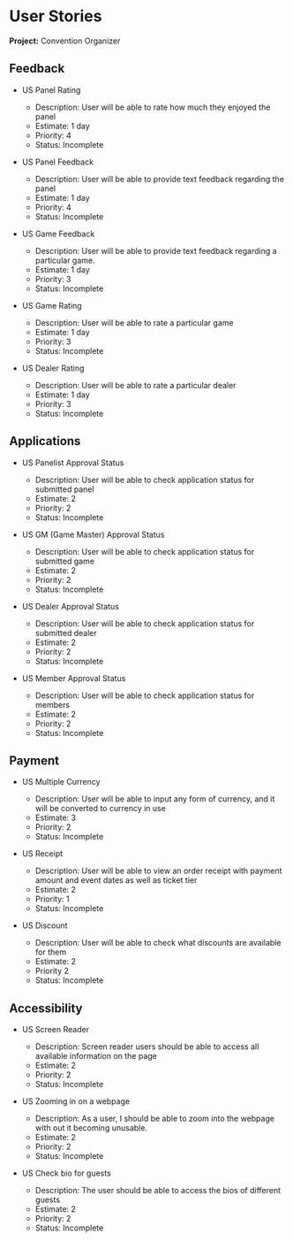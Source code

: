 # User Stories

**Project:** Convention Organizer

## Feedback

- US Panel Rating
  - Description: User will be able to rate how much they enjoyed the panel
  - Estimate: 1 day
  - Priority: 4
  - Status: Incomplete

- US Panel Feedback
  - Description: User will be able to provide text feedback regarding the panel
  - Estimate: 1 day
  - Priority: 4
  - Status: Incomplete
  
- US Game Feedback
  - Description: User will be able to provide text feedback regarding a particular game.
  - Estimate: 1 day
  - Priority: 3
  - Status: Incomplete

- US Game Rating
  - Description: User will be able to rate a particular game 
  - Estimate: 1 day
  - Priority: 3
  - Status: Incomplete

- US Dealer Rating
  - Description: User will be able to rate a particular dealer 
  - Estimate: 1 day
  - Priority: 3 
  - Status: Incomplete

## Applications

- US Panelist Approval Status
  - Description: User will be able to check application status for submitted panel
  - Estimate: 2
  - Priority: 2
  - Status: Incomplete
  
- US GM (Game Master) Approval Status
  - Description: User will be able to check application status for submitted game
  - Estimate: 2
  - Priority: 2
  - Status: Incomplete
  
- US Dealer Approval Status
  - Description: User will be able to check application status for submitted dealer
  - Estimate: 2
  - Priority: 2
  - Status: Incomplete

- US Member Approval Status 
  - Description: User will be able to check application status for members 
  - Estimate: 2
  - Priority: 2 
  - Status: Incomplete 

## Payment

- US Multiple Currency
  - Description: User will be able to input any form of currency, and it will be converted to currency in use
  - Estimate: 3
  - Priority: 2
  - Status: Incomplete

- US Receipt
  - Description: User will be able to view an order receipt with payment amount and event dates as well as ticket tier
  - Estimate: 2
  - Priority: 1
  - Status: Incomplete

- US Discount
  - Description: User will be able to check what discounts are available for them 
  - Estimate: 2
  - Priority 2
  - Status: Incomplete 
  
## Accessibility

- US Screen Reader
  - Description: Screen reader users should be able to access all available information on the page
  - Estimate: 2
  - Priority: 2
  - Status: Incomplete
  
- US Zooming in on a webpage
  - Description: As a user, I should be able to zoom into the webpage with out it becoming unusable.
  - Estimate: 2
  - Priority: 2
  - Status: Incomplete

- US Check bio for guests 
  - Description: The user should be able to access the bios of different guests 
  - Estimate: 2
  - Priority: 2
  - Status: Incomplete


